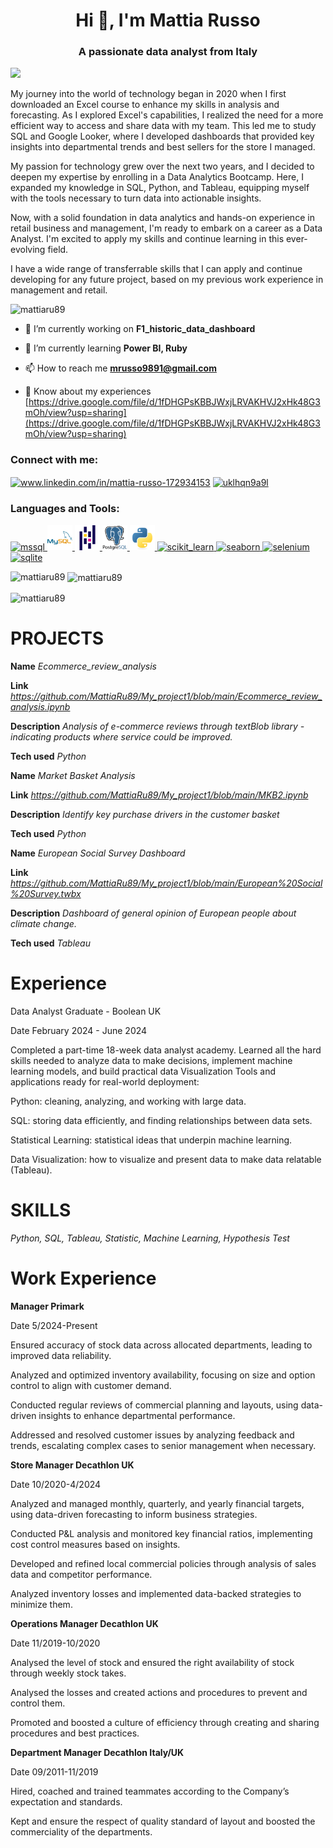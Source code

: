 <h1 align="center">Hi 👋, I'm Mattia Russo</h1>
<h3 align="center">A passionate data analyst from Italy</h3>
<img src="https://i.pinimg.com/originals/81/17/8b/81178b47a8598f0c81c4799f2cdd4057.gif" >

My journey into the world of technology began in 2020 when I first downloaded an Excel course to enhance my skills in analysis and forecasting. As I explored Excel's capabilities, I realized the need for a more efficient way to access and share data with my team. This led me to study SQL and Google Looker, where I developed dashboards that provided key insights into departmental trends and best sellers for the store I managed.

My passion for technology grew over the next two years, and I decided to deepen my expertise by enrolling in a Data Analytics Bootcamp. Here, I expanded my knowledge in SQL, Python, and Tableau, equipping myself with the tools necessary to turn data into actionable insights.

Now, with a solid foundation in data analytics and hands-on experience in retail business and management, I'm ready to embark on a career as a Data Analyst. I'm excited to apply my skills and continue learning in this ever-evolving field. 

I have a wide range of transferrable skills that I can apply and continue developing for any future project, based on my previous work experience in  management and retail.

<p align="left"> <img src="https://komarev.com/ghpvc/?username=mattiaru89&label=Profile%20views&color=0e75b6&style=flat" alt="mattiaru89" /> </p>

- 🔭 I’m currently working on **F1_historic_data_dashboard**

- 🌱 I’m currently learning **Power BI, Ruby**

- 📫 How to reach me **mrusso9891@gmail.com**

- 📄 Know about my experiences [https://drive.google.com/file/d/1fDHGPsKBBJWxjLRVAKHVJ2xHk48G3mOh/view?usp=sharing](https://drive.google.com/file/d/1fDHGPsKBBJWxjLRVAKHVJ2xHk48G3mOh/view?usp=sharing)

<h3 align="left">Connect with me:</h3>
<p align="left">
<a href="https://linkedin.com/in/www.linkedin.com/in/mattia-russo-172934153" target="blank"><img align="center" src="https://raw.githubusercontent.com/rahuldkjain/github-profile-readme-generator/master/src/images/icons/Social/linked-in-alt.svg" alt="www.linkedin.com/in/mattia-russo-172934153" height="30" width="40" /></a>
<a href="https://www.leetcode.com/uklhqn9a9l" target="blank"><img align="center" src="https://raw.githubusercontent.com/rahuldkjain/github-profile-readme-generator/master/src/images/icons/Social/leet-code.svg" alt="uklhqn9a9l" height="30" width="40" /></a>
</p>

<h3 align="left">Languages and Tools:</h3>
<p align="left"> <a href="https://www.microsoft.com/en-us/sql-server" target="_blank" rel="noreferrer"> <img src="https://www.svgrepo.com/show/303229/microsoft-sql-server-logo.svg" alt="mssql" width="40" height="40"/> </a> <a href="https://www.mysql.com/" target="_blank" rel="noreferrer"> <img src="https://raw.githubusercontent.com/devicons/devicon/master/icons/mysql/mysql-original-wordmark.svg" alt="mysql" width="40" height="40"/> </a> <a href="https://pandas.pydata.org/" target="_blank" rel="noreferrer"> <img src="https://raw.githubusercontent.com/devicons/devicon/2ae2a900d2f041da66e950e4d48052658d850630/icons/pandas/pandas-original.svg" alt="pandas" width="40" height="40"/> </a> <a href="https://www.postgresql.org" target="_blank" rel="noreferrer"> <img src="https://raw.githubusercontent.com/devicons/devicon/master/icons/postgresql/postgresql-original-wordmark.svg" alt="postgresql" width="40" height="40"/> </a> <a href="https://www.python.org" target="_blank" rel="noreferrer"> <img src="https://raw.githubusercontent.com/devicons/devicon/master/icons/python/python-original.svg" alt="python" width="40" height="40"/> </a> <a href="https://scikit-learn.org/" target="_blank" rel="noreferrer"> <img src="https://upload.wikimedia.org/wikipedia/commons/0/05/Scikit_learn_logo_small.svg" alt="scikit_learn" width="40" height="40"/> </a> <a href="https://seaborn.pydata.org/" target="_blank" rel="noreferrer"> <img src="https://seaborn.pydata.org/_images/logo-mark-lightbg.svg" alt="seaborn" width="40" height="40"/> </a> <a href="https://www.selenium.dev" target="_blank" rel="noreferrer"> <img src="https://raw.githubusercontent.com/detain/svg-logos/780f25886640cef088af994181646db2f6b1a3f8/svg/selenium-logo.svg" alt="selenium" width="40" height="40"/> </a> <a href="https://www.sqlite.org/" target="_blank" rel="noreferrer"> <img src="https://www.vectorlogo.zone/logos/sqlite/sqlite-icon.svg" alt="sqlite" width="40" height="40"/> </a> </p>

<p><img align="left" src="https://github-readme-stats.vercel.app/api/top-langs?username=mattiaru89&show_icons=true&locale=en&layout=compact" alt="mattiaru89" /></p>

<p>&nbsp;<img align="center" src="https://github-readme-stats.vercel.app/api?username=mattiaru89&show_icons=true&locale=en" alt="mattiaru89" /></p>

<p><img align="center" src="https://github-readme-streak-stats.herokuapp.com/?user=mattiaru89&" alt="mattiaru89" /></p>

# PROJECTS

**Name** *Ecommerce_review_analysis*

**Link** *https://github.com/MattiaRu89/My_project1/blob/main/Ecommerce_review_analysis.ipynb*

**Description** *Analysis of e-commerce reviews through textBlob library - indicating products where service could be improved.*

**Tech used** *Python*


**Name** *Market Basket Analysis*

**Link** *https://github.com/MattiaRu89/My_project1/blob/main/MKB2.ipynb*

**Description** *Identify key purchase drivers in the customer basket*

**Tech used** *Python*

**Name** *European Social Survey Dashboard*

**Link** *https://github.com/MattiaRu89/My_project1/blob/main/European%20Social%20Survey.twbx*

**Description** *Dashboard of general opinion of European people about climate change.*

**Tech used** *Tableau*

# Experience

Data Analyst Graduate - Boolean UK
		      
Date February 2024 - June 2024

Completed a part-time 18-week data analyst academy. Learned all the hard skills needed to analyze data to make decisions, implement  machine learning models, and build  practical data Visualization Tools and applications ready for real-world deployment:

Python: cleaning, analyzing, and working with large data.

SQL: storing data efficiently, and finding relationships between data sets.

Statistical Learning: statistical ideas that underpin machine learning.

Data Visualization: how to visualize and present data to make data relatable (Tableau).

# SKILLS

*Python, SQL, Tableau, Statistic, Machine Learning, Hypothesis Test*

# Work Experience 

**Manager Primark**
						
Date 5/2024-Present

Ensured accuracy of stock data across allocated departments, leading to improved data reliability.

Analyzed and optimized inventory availability, focusing on size and option control to align with customer demand.

Conducted regular reviews of commercial planning and layouts, using data-driven insights to enhance departmental performance.

Addressed and resolved customer issues by analyzing feedback and trends, escalating complex cases to senior management when necessary.

**Store Manager Decathlon UK**

Date 10/2020-4/2024

Analyzed and managed monthly, quarterly, and yearly financial targets, using data-driven forecasting to inform business strategies.

Conducted P&L analysis and monitored key financial ratios, implementing cost control measures based on insights.

Developed and refined local commercial policies through analysis of sales data and competitor performance.

Analyzed inventory losses and implemented data-backed strategies to minimize them.

**Operations Manager Decathlon UK**

Date 11/2019-10/2020

Analysed the level of stock and ensured the right availability of stock through weekly stock takes.

Analysed the losses and created actions and procedures to prevent and control them.

Promoted and boosted a culture of efficiency through creating and sharing procedures and best practices.

**Department Manager Decathlon Italy/UK**
			   
Date 09/2011-11/2019

Hired, coached and trained teammates according to the Company’s expectation and standards.

Kept and ensure the respect of quality standard of layout and boosted the commerciality of the departments.


